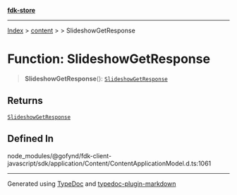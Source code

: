 [**fdk-store**](../../../README.md)
***

[Index](../../../API.md) > [content](../../README.md) > [<internal>](../README.md) > SlideshowGetResponse

# Function: SlideshowGetResponse

> **SlideshowGetResponse**(): [`SlideshowGetResponse`](../type-aliases/type-alias.SlideshowGetResponse.md)

## Returns

[`SlideshowGetResponse`](../type-aliases/type-alias.SlideshowGetResponse.md)

## Defined In

node\_modules/@gofynd/fdk-client-javascript/sdk/application/Content/ContentApplicationModel.d.ts:1061

***
Generated using [TypeDoc](https://typedoc.org/) and [typedoc-plugin-markdown](https://www.npmjs.com/package/typedoc-plugin-markdown)
